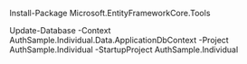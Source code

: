 Install-Package Microsoft.EntityFrameworkCore.Tools

Update-Database -Context AuthSample.Individual.Data.ApplicationDbContext -Project AuthSample.Individual  -StartupProject AuthSample.Individual 


